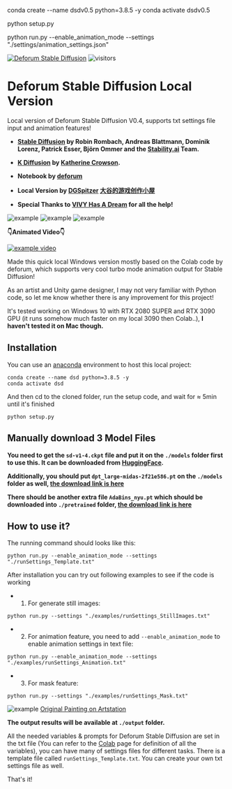 conda create --name dsdv0.5 python=3.8.5 -y
conda activate dsdv0.5

python setup.py


python run.py --enable_animation_mode --settings "./settings/animation_settings.json"


[![Deforum Stable Diffusion](https://colab.research.google.com/assets/colab-badge.svg)](https://colab.research.google.com/github/deforum/stable-diffusion/blob/main/Deforum_Stable_Diffusion.ipynb)
![visitors](https://visitor-badge.glitch.me/badge?page_id=deforum_sd_local_repo)


# Deforum Stable Diffusion Local Version
Local version of Deforum Stable Diffusion V0.4, supports txt settings file input and animation features!

- **[Stable Diffusion](https://github.com/CompVis/stable-diffusion) by Robin Rombach, Andreas Blattmann, Dominik Lorenz, Patrick Esser, Björn Ommer and the [Stability.ai](https://stability.ai/) Team.**
- **[K Diffusion](https://github.com/crowsonkb/k-diffusion) by [Katherine Crowson](https://twitter.com/RiversHaveWings).** 
- **Notebook by [deforum](https://discord.com/invite/upmXXsrwZc)**

- **Local Version by [DGSpitzer](https://www.youtube.com/channel/UCzzsYBF4qwtMwJaPJZ5SuPg) [大谷的游戏创作小屋](https://space.bilibili.com/176003)**
- **Special Thanks to [VIVY Has A Dream](https://github.com/vivyhasadream) for all the help!**


![example](examples/example1.gif)
![example](examples/example2.gif)
![example](examples/example3.gif)

**👇Animated Video👇**

[![example video](https://img.youtube.com/vi/DCJm61yQ4_g/0.jpg)](https://www.youtube.com/watch?v=DCJm61yQ4_g)


Made this quick local Windows version mostly based on the Colab code by deforum, which supports very cool turbo mode animation output for Stable Diffusion!

As an artist and Unity game designer, I may not very familiar with Python code, so let me know whether there is any improvement for this project!

It's tested working on Windows 10 with RTX 2080 SUPER and RTX 3090 GPU (it runs somehow much faster on my local 3090 then Colab..), **I haven't tested it on Mac though.**

## Installation

You can use an [anaconda](https://conda.io/) environment to host this local project:

```
conda create --name dsd python=3.8.5 -y
conda activate dsd
```

And then cd to the cloned folder, run the setup code, and wait for ≈ 5min until it's finished

```
python setup.py
```

## Manually download 3 Model Files

**You need to get the `sd-v1-4.ckpt` file and put it on the `./models` folder first to use this. It can be downloaded from [HuggingFace](https://huggingface.co/CompVis/stable-diffusion).**

**Additionally, you should put `dpt_large-midas-2f21e586.pt` on the `./models` folder as well, [the download link is here](https://github.com/intel-isl/DPT/releases/download/1_0/dpt_large-midas-2f21e586.pt)**

**There should be another extra file `AdaBins_nyu.pt` which should be downloaded into `./pretrained` folder, [the download link is here](https://cloudflare-ipfs.com/ipfs/Qmd2mMnDLWePKmgfS8m6ntAg4nhV5VkUyAydYBp8cWWeB7/AdaBins_nyu.pt)**


## How to use it?
The running command should looks like this:
```
python run.py --enable_animation_mode --settings "./runSettings_Template.txt"
```

After installation you can try out following examples to see if the code is working
- 1. For generate still images:
```
python run.py --settings "./examples/runSettings_StillImages.txt"
```
- 2. For animation feature, you need to add `--enable_animation_mode` to enable animation settings in text file:
```
python run.py --enable_animation_mode --settings "./examples/runSettings_Animation.txt"
```
- 3. For mask feature:
```
python run.py --settings "./examples/runSettings_Mask.txt"
```
![example](examples/MaskExampleDisplay.png)
[Original Painting on Artstation](https://www.artstation.com/artwork/yVyG3)

**The output results will be available at `./output` folder.**

All the needed variables & prompts for Deforum Stable Diffusion are set in the txt file (You can refer to the [Colab](https://colab.research.google.com/github/deforum/stable-diffusion/blob/main/Deforum_Stable_Diffusion.ipynb) page for definition of all the variables), you can have many of settings files for different tasks. There is a template file called `runSettings_Template.txt`. You can create your own txt settings file as well.


That's it! 
